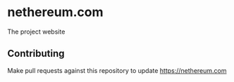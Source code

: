 # nethereum.com
The project website

## Contributing

Make pull requests against this repository to update https://nethereum.com